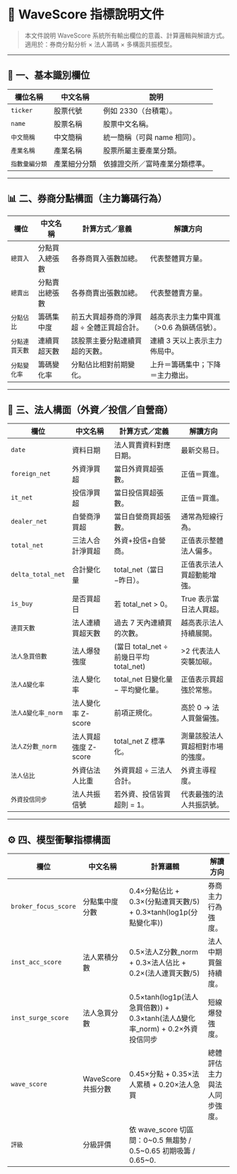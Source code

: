 # 📘 WaveScore 指標說明文件

> 本文件說明 WaveScore 系統所有輸出欄位的意義、計算邏輯與解讀方式。
> 適用於：券商分點分析 × 法人籌碼 × 多構面共振模型。

---

## 🧩 一、基本識別欄位

| 欄位名稱     | 中文名稱   | 說明                |
| -------- | ------ | ----------------- |
| `ticker` | 股票代號   | 例如 2330（台積電）。     |
| `name`   | 股票名稱   | 股票中文名稱。           |
| `中文簡稱`   | 中文簡稱   | 統一簡稱（可與 name 相同）。 |
| `產業名稱`   | 產業名稱   | 股票所屬主要產業分類。       |
| `指數彙編分類` | 產業細分分類 | 依據證交所／富時產業分類標準。   |

---

## 📊 二、券商分點構面（主力籌碼行為）

| 欄位       | 中文名稱    | 計算方式／意義                | 解讀方向                    |
| -------- | ------- | ---------------------- | ----------------------- |
| `總買入`    | 分點買入總張數 | 各券商買入張數加總。             | 代表整體買方量。                |
| `總賣出`    | 分點賣出總張數 | 各券商賣出張數加總。             | 代表整體賣方量。                |
| `分點佔比`   | 籌碼集中度   | 前五大買超券商的淨買超 ÷ 全體正買超合計。 | 越高表示主力集中買進（>0.6 為鎖碼信號）。 |
| `分點連買天數` | 連續買超天數  | 該股票主要分點連續買超的天數。        | 連續 3 天以上表示主力佈局中。        |
| `分點變化率`  | 籌碼變化率   | 分點佔比相對前期變化。            | 上升＝籌碼集中；下降＝主力撤出。        |

---

## 🏩 三、法人構面（外資／投信／自營商）

| 欄位                | 中文名稱           | 計算方式／定義                          | 解讀方向             |
| ----------------- | -------------- | -------------------------------- | ---------------- |
| `date`            | 資料日期           | 法人買賣資料對應日期。                      | 最新交易日。           |
| `foreign_net`     | 外資淨買超          | 當日外資買超張數。                        | 正值＝買進。           |
| `it_net`          | 投信淨買超          | 當日投信買超張數。                        | 正值＝買進。           |
| `dealer_net`      | 自營商淨買超         | 當日自營商買超張數。                       | 通常為短線行為。         |
| `total_net`       | 三法人合計淨買超       | 外資+投信+自營商。                       | 正值表示整體法人偏多。      |
| `delta_total_net` | 合計變化量          | total_net（當日−昨日）。                | 正值表示法人買超動能增強。    |
| `is_buy`          | 是否買超日          | 若 total_net > 0。                 | True 表示當日法人買超。   |
| `連買天數`            | 法人連續買超天數       | 過去 7 天內連續買的次數。                   | 越高表示法人持續展開。      |
| `法人急買倍數`          | 法人爆發強度         | (當日 total_net ÷ 前幾日平均 total_net) | >2 代表法人突襲加碳。     |
| `法人Δ變化率`          | 法人變化率          | total_net 日變化量 − 平均變化量。          | 正值表示買超強於常態。      |
| `法人Δ變化率_norm`     | 法人變化率 Z-score  | 前項正規化。                           | 高於 0 → 法人買盤偏強。   |
| `法人Z分數_norm`      | 法人買超強度 Z-score | total_net Z 標準化。                 | 測量該股法人買超相對市場的強度。 |
| `法人佔比`            | 外資佔法人比重        | 外資買超 ÷ 三法人合計。                    | 外資主導程度。          |
| `外資投信同步`          | 法人共振信號         | 若外資、投信皆買超則 = 1。                  | 代表最強的法人共振訊號。     |

---

## ⚙️ 四、模型衝擊指標構面

| 欄位                   | 中文名稱           | 計算邏輯                                                         | 解讀方向           |
| -------------------- | -------------- | ------------------------------------------------------------ | -------------- |
| `broker_focus_score` | 分點集中度分數        | 0.4×分點佔比 + 0.3×(分點連買天數/5) + 0.3×tanh(log1p(分點變化率))           | 券商主力行為強度。      |
| `inst_acc_score`     | 法人累積分數         | 0.5×法人Z分數_norm + 0.3×法人佔比 + 0.2×(法人連買天數/5)                   | 法人中期買盤持續度。     |
| `inst_surge_score`   | 法人急買分數         | 0.5×tanh(log1p(法人急買倍數)) + 0.3×tanh(法人Δ變化率_norm) + 0.2×外資投信同步 | 短線爆發強度。        |
| `wave_score`         | WaveScore 共振分數 | 0.45×分點 + 0.35×法人累積 + 0.20×法人急買                              | 總體評估主力與法人同步強度。 |
| `評級`                 | 分級評價           | 依 wave_score 切區間：0~0.5 無趨勢 / 0.5~0.65 初期吸籌 / 0.65~0.         |                |
